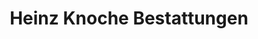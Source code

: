 ---
title: "Heinz Knoche Bestattungen"
url: /aschersleben/heinz-knoche-bestattungen/
shop: Bestattungen
---